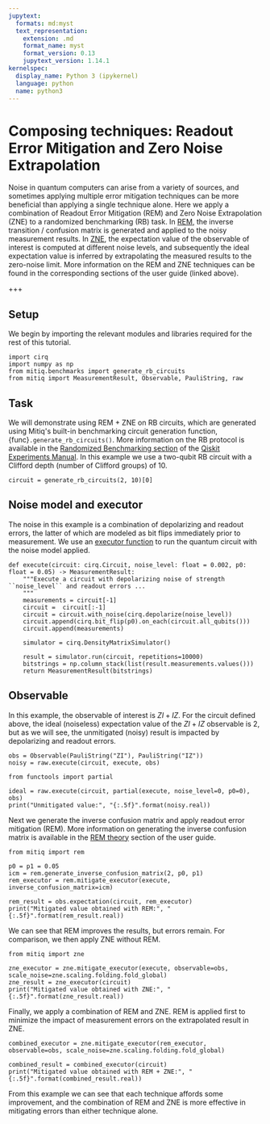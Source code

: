 ```yaml
---
jupytext:
  formats: md:myst
  text_representation:
    extension: .md
    format_name: myst
    format_version: 0.13
    jupytext_version: 1.14.1
kernelspec:
  display_name: Python 3 (ipykernel)
  language: python
  name: python3
---
```


# Composing techniques: Readout Error Mitigation and Zero Noise Extrapolation

Noise in quantum computers can arise from a variety of sources, and sometimes applying multiple error mitigation techniques can be more beneficial than applying a single technique alone. 
Here we apply a combination of Readout Error Mitigation (REM) and Zero Noise Extrapolation (ZNE) to a randomized benchmarking (RB) task.
In [REM](../guide/rem.md), the inverse transition / confusion matrix is generated and applied to the noisy measurement results.
In [ZNE](../guide/zne.md), the expectation value of the observable of interest is computed at different noise levels, and subsequently the ideal expectation value is inferred by extrapolating the measured results to the zero-noise
limit. 
More information on the REM and ZNE techniques can be found in the corresponding sections of the user guide (linked
above).

+++

## Setup

We begin by importing the relevant modules and libraries required for the rest of this tutorial.

```{code-cell} ipython3
import cirq
import numpy as np
from mitiq.benchmarks import generate_rb_circuits
from mitiq import MeasurementResult, Observable, PauliString, raw
```

## Task

We will demonstrate using REM + ZNE on RB circuits, which are generated using Mitiq's built-in benchmarking circuit generation function, {func}`.generate_rb_circuits()`. 
More information on the RB protocol is available in the [Randomized Benchmarking section](https://qiskit.org/ecosystem/experiments/manuals/verification/randomized_benchmarking.html) of the [Qiskit Experiments Manual](https://qiskit.org/ecosystem/experiments/manuals). 
In this example we use a two-qubit RB circuit with a Clifford depth (number of Clifford groups) of 10.

```{code-cell} ipython3
circuit = generate_rb_circuits(2, 10)[0]
```

## Noise model and executor

The noise in this example is a combination of depolarizing and readout errors, the latter of which are modeled as bit flips immediately prior to measurement. We use an [executor function](../guide/executors.md) to run the quantum circuit with the noise model applied.

```{code-cell} ipython3
def execute(circuit: cirq.Circuit, noise_level: float = 0.002, p0: float = 0.05) -> MeasurementResult:
    """Execute a circuit with depolarizing noise of strength ``noise_level`` and readout errors ...
    """
    measurements = circuit[-1]
    circuit =  circuit[:-1]
    circuit = circuit.with_noise(cirq.depolarize(noise_level))
    circuit.append(cirq.bit_flip(p0).on_each(circuit.all_qubits()))
    circuit.append(measurements)

    simulator = cirq.DensityMatrixSimulator()

    result = simulator.run(circuit, repetitions=10000)
    bitstrings = np.column_stack(list(result.measurements.values()))
    return MeasurementResult(bitstrings)
```

## Observable

In this example, the observable of interest is $ZI + IZ$. 
For the circuit defined above, the ideal (noiseless) expectation value of the $ZI + IZ$ observable is 2, but as we will see, the unmitigated (noisy) result is impacted by depolarizing and readout errors.

```{code-cell} ipython3
obs = Observable(PauliString("ZI"), PauliString("IZ"))
noisy = raw.execute(circuit, execute, obs)
```

```{code-cell} ipython3
from functools import partial

ideal = raw.execute(circuit, partial(execute, noise_level=0, p0=0), obs)
print("Unmitigated value:", "{:.5f}".format(noisy.real))
```

Next we generate the inverse confusion matrix and apply readout error mitigation (REM). 
More information on generating the inverse confusion matrix is available in the [REM theory](../guide/rem-5-theory.md) section of the user guide.

```{code-cell} ipython3
from mitiq import rem

p0 = p1 = 0.05
icm = rem.generate_inverse_confusion_matrix(2, p0, p1)
rem_executor = rem.mitigate_executor(execute, inverse_confusion_matrix=icm)

rem_result = obs.expectation(circuit, rem_executor)
print("Mitigated value obtained with REM:", "{:.5f}".format(rem_result.real))
```

We can see that REM improves the results, but errors remain.
For comparison, we then apply ZNE without REM.

```{code-cell} ipython3
from mitiq import zne

zne_executor = zne.mitigate_executor(execute, observable=obs, scale_noise=zne.scaling.folding.fold_global)
zne_result = zne_executor(circuit)
print("Mitigated value obtained with ZNE:", "{:.5f}".format(zne_result.real))
```

Finally, we apply a combination of REM and ZNE.
REM is applied first to minimize the impact of measurement errors on the extrapolated result in ZNE.

```{code-cell} ipython3
combined_executor = zne.mitigate_executor(rem_executor, observable=obs, scale_noise=zne.scaling.folding.fold_global)

combined_result = combined_executor(circuit)
print("Mitigated value obtained with REM + ZNE:", "{:.5f}".format(combined_result.real))
```

From this example we can see that each technique affords some improvement, and the combination of REM and ZNE is more effective in mitigating errors than either technique alone.
